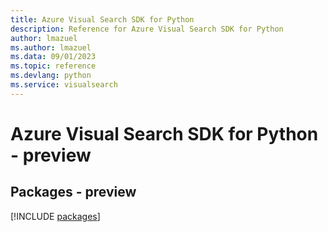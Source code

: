 ```yaml
---
title: Azure Visual Search SDK for Python
description: Reference for Azure Visual Search SDK for Python
author: lmazuel
ms.author: lmazuel
ms.data: 09/01/2023
ms.topic: reference
ms.devlang: python
ms.service: visualsearch
---
```

# Azure Visual Search SDK for Python - preview
## Packages - preview
[!INCLUDE [packages](visual-search-index.md)]